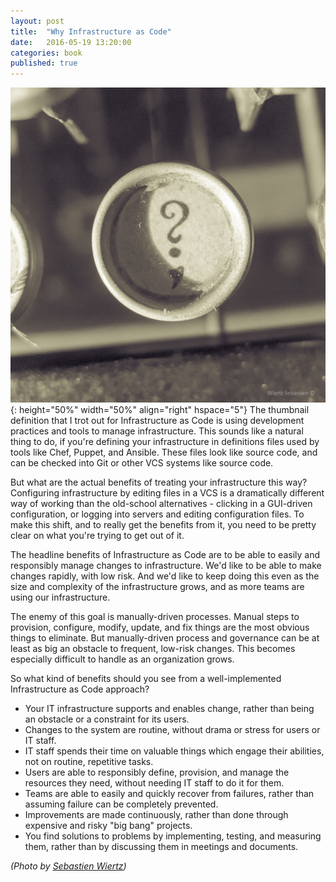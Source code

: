 ```yaml
---
layout: post
title:  "Why Infrastructure as Code"
date:   2016-05-19 13:20:00
categories: book
published: true
---
```


![smiley](/images/question-mark.jpg){: height="50%" width="50%" align="right" hspace="5"}
The thumbnail definition that I trot out for Infrastructure as Code is using development practices and tools to manage infrastructure. This sounds like a natural thing to do, if you're defining your infrastructure in definitions files used by tools like Chef, Puppet, and Ansible. These files look like source code, and can be checked into Git or other VCS systems like source code.

But what are the actual benefits of treating your infrastructure this way? Configuring infrastructure by editing files in a VCS is a dramatically different way of working than the old-school alternatives - clicking in a GUI-driven configuration, or logging into servers and editing configuration files. To make this shift, and to really get the benefits from it, you need to be pretty clear on what you're trying to get out of it.

The headline benefits of Infrastructure as Code are to be able to easily and responsibly manage changes to infrastructure. We'd like to be able to make changes rapidly, with low risk. And we'd like to keep doing this even as the size and complexity of the infrastructure grows, and as more teams are using our infrastructure.

The enemy of this goal is manually-driven processes. Manual steps to provision, configure, modify, update, and fix things are the most obvious things to eliminate. But manually-driven process and governance can be at least as big an obstacle to frequent, low-risk changes. This becomes especially difficult to handle as an organization grows.

So what kind of benefits should you see from a well-implemented Infrastructure as Code approach?

- Your IT infrastructure supports and enables change, rather than being an obstacle or a constraint for its users.
- Changes to the system are routine, without drama or stress for users or IT staff.
- IT staff spends their time on valuable things which engage their abilities, not on routine, repetitive tasks.
- Users are able to responsibly define, provision, and manage the resources they need, without needing IT staff to do it for them.
- Teams are able to easily and quickly recover from failures, rather than assuming failure can be completely prevented.
- Improvements are made continuously, rather than done through expensive and risky "big bang" projects.
- You find solutions to problems by implementing, testing, and measuring them, rather than by discussing them in meetings and documents.

_(Photo by [Sebastien Wiertz](https://www.flickr.com/photos/wiertz))_


